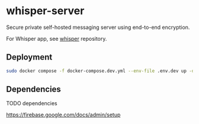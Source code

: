 # whisper-server

Secure private self-hosted messaging server using end-to-end encryption.

For Whisper app, see [whisper](https://github.com/jsfraz/whisper) repository.

## Deployment

```bash
sudo docker compose -f docker-compose.dev.yml --env-file .env.dev up -d
```

## Dependencies

TODO dependencies

https://firebase.google.com/docs/admin/setup

<!-- TODO license -->